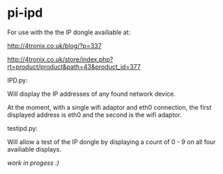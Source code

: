 pi-ipd
======

For use with the the IP dongle availiable at:

http://4tronix.co.uk/blog/?p=337

http://4tronix.co.uk/store/index.php?rt=product/product&path=43&product_id=377


IPD.py:

Will display the IP addresses of any found network device.

At the moment, with a single wifi adaptor and eth0 connection, the first displayed address is eth0 and the second is the wifi adaptor.


testipd.py:

Will allow a test of the IP dongle by displaying a count of 0 - 9 on all four availiable displays.



	

_work in progess :)_
